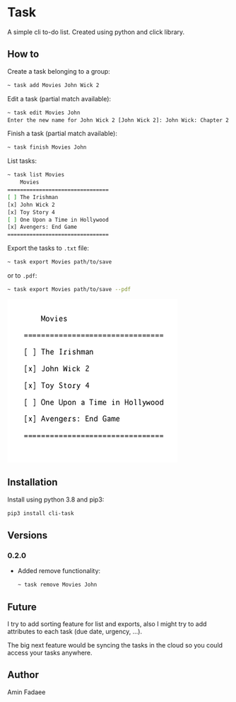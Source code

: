 # Task
A simple cli to-do list. Created using python and click library.
## How to
Create a task belonging to a group:
```bash
~ task add Movies John Wick 2
```

Edit a task (partial match available):
```bash
~ task edit Movies John
Enter the new name for John Wick 2 [John Wick 2]: John Wick: Chapter 2
```

Finish a task (partial match available):
```bash
~ task finish Movies John
```

List tasks:
```bash
~ task list Movies
    Movies
================================
[ ] The Irishman
[x] John Wick 2
[x] Toy Story 4
[ ] One Upon a Time in Hollywood
[x] Avengers: End Game
================================
```

Export the tasks to `.txt` file:
```bash
~ task export Movies path/to/save
```

or to `.pdf`:
```bash
~ task export Movies path/to/save --pdf
```

![](assets/samples/pdf.png)

## Installation
Install using python 3.8 and pip3:
```bash
pip3 install cli-task
```

## Versions
### 0.2.0
* Added remove functionality:

    ```bash
    ~ task remove Movies John
    ```

## Future
I try to add sorting feature for list and exports, also I might try
to add attributes to each task (due date, urgency, ...).

The big next feature would be syncing the tasks in the cloud so
you could access your tasks anywhere.

## Author
Amin Fadaee